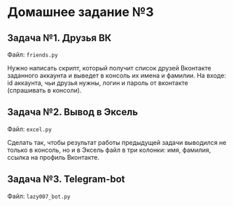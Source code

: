 Домашнее задание №3
===================

Задача №1. Друзья ВК
--------------------

Файл: `friends.py`

Нужно написать скрипт, который получит список друзей Вконтакте заданного 
аккаунта и выведет в консоль их имена и фамилии.
На входе: id аккаунта, чьи друзья нужны, логин и пароль от 
вконтакте (спрашивать в консоли).


Задача №2. Вывод в Эксель
-------------------------

Файл: `excel.py`

Сделать так, чтобы результат работы предыдущей задачи выводился не 
только в консоль, но и в Эксель файл в три колонки: имя, 
фамилия, ссылка на профиль Вконтакте.

Задача №3. Telegram-bot
-------------------------

Файл: `lazy007_bot.py`

